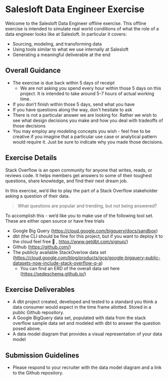 # Salesloft Data Engineer Exercise

Welcome to the Salesloft Data Engineer offline exercise. This offline exercise is intended to simulate real world conditions of what the role of a data engineer looks like at Salesloft. In particular it covers:
* Sourcing, modeling, and transforming data
* Using tools similar to what we use internally at Salesloft
* Generating a meaningful deliverable at the end

## Overall Guidance

* The exercise is due back within 5 days of receipt
    * We are not asking you spend every hour within those 5 days on this project. It is intended to take around 5-7 hours of actual working time. 
* If you don’t finish within those 5 days, send what you have
* If you have questions along the way, don't hesitate to ask 
* There is not a particular answer we are looking for. Rather we wish to see what design decisions you make and how you deal with tradeoffs of those decisions
* You may employ any modeling concepts you wish - feel free to be creative if you imagine that a particular use case or analytical pattern would require it. Just be sure to indicate why you made those decisions. 


## Exercise Details

Stack Overflow is an open community for anyone that writes, reads, or reviews code. It helps members get answers to some of their toughest questions, share knowledge, and find their next dream job. 

In this exercise, we’d like to play the part of a Stack Overflow stakeholder asking a question of their data. 

> What questions are popular and trending, but not being answered? 

To accomplish this - we’d like you to make use of the following tool set. These are either open source or have free trials

* Google Big Query (https://cloud.google.com/bigquery/docs/sandbox)
* dbt (the CLI should be fine for this project, but if you want to deploy it to the cloud feel free 🙂 , https://www.getdbt.com/signup/)
* Github (https://github.com/)
* The publicly available StackOverlow data set (https://cloud.google.com/blog/products/gcp/google-bigquery-public-datasets-now-include-stack-overflow-q-a)
    * You can find an ERD of the overall data set here (https://sedeschema.github.io/)



## Exercise Deliverables

* A dbt project created, developed and tested to a standard you think a data consumer would expect in the time frame allotted. Stored in a public Github repository. 
* A Google BigQuery data set, populated with data from the stack overflow sample data set and modeled with dbt to answer the question posed above. 
* A data model diagram that provides a visual representation of your data model

## Submission Guidelines

* Please respond to your recruiter with the data model diagram and a link to the Github repository. 
